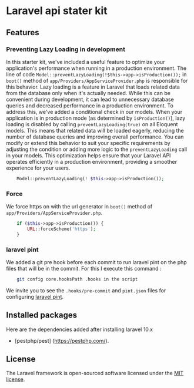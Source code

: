 # Laravel api stater kit

## Features

### Preventing Lazy Loading in development
In this starter kit, we've included a useful feature to optimize your application's performance when running in a production environment. The line of code `Model::preventLazyLoading(!$this->app->isProduction());` in `boot()` method of `app/Providers/AppServiceProvider.php` is responsible for this behavior.
Lazy loading is a feature in Laravel that loads related data from the database only when it's actually needed. While this can be convenient during development, it can lead to unnecessary database queries and decreased performance in a production environment.
To address this, we've added a conditional check in our models. When your application is in production mode (as determined by `isProduction()`), lazy loading is disabled by calling `preventLazyLoading(true)` on all Eloquent models. This means that related data will be loaded eagerly, reducing the number of database queries and improving overall performance.
You can modify or extend this behavior to suit your specific requirements by adjusting the condition or adding more logic to the `preventLazyLoading` call in your models.
This optimization helps ensure that your Laravel API operates efficiently in a production environment, providing a smoother experience for your users.

```php
    Model::preventLazyLoading(! $this->app->isProduction());
```

### Force 

We force https on with the url generator in `boot()` method of `app/Providers/AppServiceProvider.php`.

```php
    if ($this->app->isProduction()) {
        URL::forceScheme('https');
    }
```

### laravel pint
We added a git pre hook before each commit to run laravel pint on the php files that will be in the commit. 
For this I execute this command : 

```bash
    git config core.hooksPath .hooks in the script
```

We invite you to see the `.hooks/pre-commit` and `pint.json` files for configuring [laravel pint](https://laravel.com/docs/10.x/pint).

## Installed packages
Here are the dependencies added after installing laravel 10.x

- [pestphp/pest] (https://pestphp.com/).

## License

The Laravel framework is open-sourced software licensed under the [MIT license](https://opensource.org/licenses/MIT).
